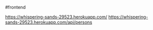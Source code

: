 #frontend

https://whispering-sands-29523.herokuapp.com/ https://whispering-sands-29523.herokuapp.com/api/persons
